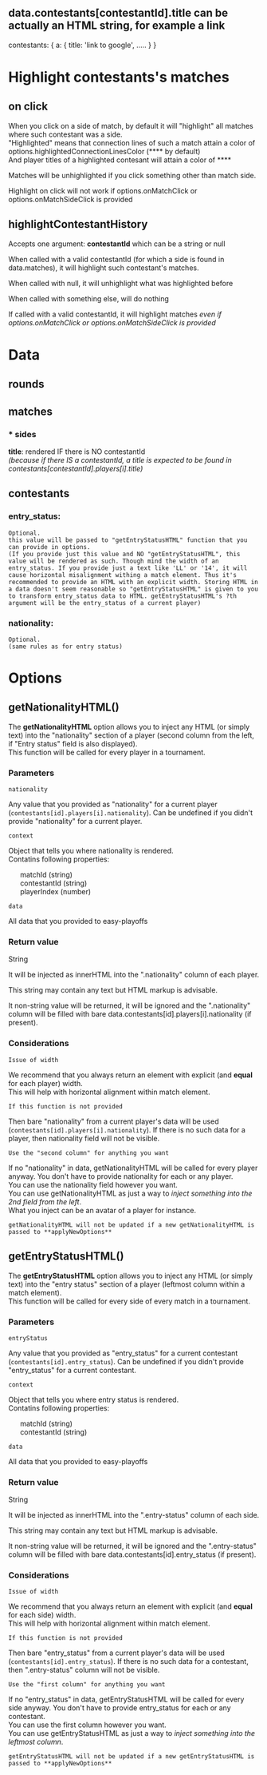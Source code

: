 
## data.contestants[contestantId].title can be actually an HTML string, for example a link

contestants: {
        a: {
            title: '<a href="http://google.com" style="text-decoration: none">link to google</a>',
            .....
        }
}



# Highlight contestants's matches

## on click

When you click on a side of match, by default it will "highlight" all matches where such contestant was a side.  
"Highlighted" means that connection lines of such a match attain a color of options.highlightedConnectionLinesColor (**** by default)  
And player titles of a highlighted contesant will attain a color of ****

Matches will be unhighlighted if you click something other than match side.

Highlight on click will not work if options.onMatchClick or options.onMatchSideClick is provided


## highlightContestantHistory

Accepts one argument: **contestantId** which can be a string or null

When called with a valid contestantId (for which a side is found in data.matches), it will highlight such contestant's matches.

When called with null, it will unhighlight what was highlighted before

When called with something else, will do nothing

If called with a valid contestantId, it will highlight matches *even if options.onMatchClick or options.onMatchSideClick is provided*


# Data

## rounds

## matches

### * sides

**title**: rendered IF there is NO contestantId  
*(because if there IS a contestantId, a title is expected to be found in contestants[contestantId].players[i].title)*

## contestants

### entry_status:
    Optional.
    this value will be passed to "getEntryStatusHTML" function that you can provide in options.
    (If you provide just this value and NO "getEntryStatusHTML", this value will be rendered as such. Though mind the width of an entry_status. If you provide just a text like 'LL' or '14', it will cause horizontal misalignment withing a match element. Thus it's recommended to provide an HTML with an explicit width. Storing HTML in a data doesn't seem reasonable so "getEntryStatusHTML" is given to you to transform entry_status data to HTML. getEntryStatusHTML's ?th argument will be the entry_status of a current player)
### nationality:
    Optional.
    (same rules as for entry status)




# Options

## getNationalityHTML()

The **getNationalityHTML** option allows you to inject any HTML (or simply text) into the "nationality" section of a player (second column from the left, if "Entry status" field is also displayed).  
This function will be called for every player in a tournament.

### Parameters

`nationality`  

Any value that you provided as "nationality" for a current player (`contestants[id].players[i].nationality`). Can be undefined if you didn't provide "nationality" for a current player.

`context`

Object that tells you where nationality is rendered.  
Contatins following properties:

&nbsp;&nbsp;&nbsp;&nbsp;&nbsp; matchId (string)  
&nbsp;&nbsp;&nbsp;&nbsp;&nbsp; contestantId (string)  
&nbsp;&nbsp;&nbsp;&nbsp;&nbsp; playerIndex (number)

`data`

All data that you provided to easy-playoffs

### Return value

String

It will be injected as innerHTML into the ".nationality" column of each player.

This string may contain any text but HTML markup is advisable.

It non-string value will be returned, it will be ignored and the ".nationality" column will be filled with bare data.contestants[id].players[i].nationality (if present).

### Considerations

`Issue of width`

We recommend that you always return an element with explicit (and **equal** for each player) width.  
This will help with horizontal alignment within match element.

`If this function is not provided`

Then bare "nationality" from a current player's data will be used (`contestants[id].players[i].nationality`). If there is no such data for a player, then nationality field will not be visible.

`Use the "second column" for anything you want`

If no "nationality" in data, getNationalityHTML will be called for every player anyway. You don't have to provide nationality for each or any player.  
You can use the nationality field however you want.  
You can use getNationalityHTML as just a way to _inject something into the 2nd field from the left_.  
What you inject can be an avatar of a player for instance.

`getNationalityHTML will not be updated if a new getNationalityHTML is passed to **applyNewOptions**`





## getEntryStatusHTML()

The **getEntryStatusHTML** option allows you to inject any HTML (or simply text) into the "entry status" section of a player (leftmost column within a match element).  
This function will be called for every side of every match in a tournament.

### Parameters

`entryStatus`  

Any value that you provided as "entry_status" for a current contestant (`contestants[id].entry_status`). Can be undefined if you didn't provide "entry_status" for a current contestant.

`context`

Object that tells you where entry status is rendered.  
Contatins following properties:

&nbsp;&nbsp;&nbsp;&nbsp;&nbsp; matchId (string)  
&nbsp;&nbsp;&nbsp;&nbsp;&nbsp; contestantId (string)  

`data`

All data that you provided to easy-playoffs

### Return value

String

It will be injected as innerHTML into the ".entry-status" column of each side.

This string may contain any text but HTML markup is advisable.

It non-string value will be returned, it will be ignored and the ".entry-status" column will be filled with bare data.contestants[id].entry_status (if present).

### Considerations

`Issue of width`

We recommend that you always return an element with explicit (and **equal** for each side) width.  
This will help with horizontal alignment within match element.

`If this function is not provided`

Then bare "entry_status" from a current player's data will be used (`contestants[id].entry_status`). If there is no such data for a contestant, then ".entry-status" column will not be visible.

`Use the "first column" for anything you want`

If no "entry_status" in data, getEntryStatusHTML will be called for every side anyway. You don't have to provide entry_status for each or any contestant.  
You can use the first column however you want.  
You can use getEntryStatusHTML as just a way to _inject something into the leftmost column_.  

`getEntryStatusHTML will not be updated if a new getEntryStatusHTML is passed to **applyNewOptions**`